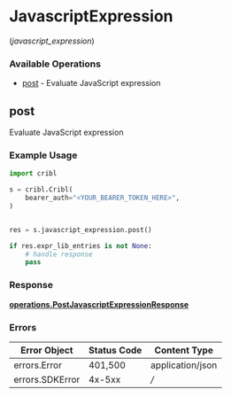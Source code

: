 # JavascriptExpression
(*javascript_expression*)

### Available Operations

* [post](#post) - Evaluate JavaScript expression

## post

Evaluate JavaScript expression

### Example Usage

```python
import cribl

s = cribl.Cribl(
    bearer_auth="<YOUR_BEARER_TOKEN_HERE>",
)


res = s.javascript_expression.post()

if res.expr_lib_entries is not None:
    # handle response
    pass
```


### Response

**[operations.PostJavascriptExpressionResponse](../../models/operations/postjavascriptexpressionresponse.md)**
### Errors

| Error Object     | Status Code      | Content Type     |
| ---------------- | ---------------- | ---------------- |
| errors.Error     | 401,500          | application/json |
| errors.SDKError  | 4x-5xx           | */*              |
